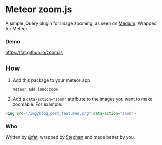# Meteor zoom.js

A simple jQuery plugin for image zooming; as seen on [Medium](https://medium.com/designing-medium/image-zoom-on-medium-24d146fc0c20). Wrapped for Meteor.

### Demo
https://fat.github.io/zoom.js

## How
1. Add this package to your meteor app

    ```bash
    meteor add inno:zoom
    ```
2. Add a `data-action="zoom"` attribute to the images you want to make zoomable. For example:

  ```html
<img src="/img/blog_post_featured.png" data-action="zoom">
  ```


### Who

Written by [@fat](https://twitter.com/fat), wrapped by [Stephan](https://github.com/stephan281094) and made better by you.
